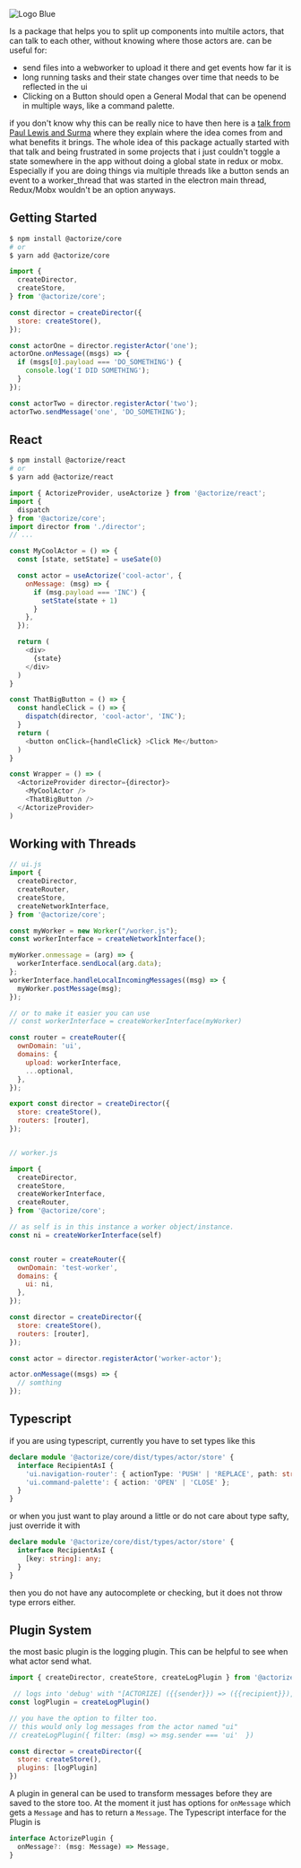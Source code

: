 ![Logo Blue](https://raw.githubusercontent.com/datsteves/actorize/main/images/Logo%20Blue.svg)

Is a package that helps you to split up components into multile actors, that can talk to each other, without knowing where those actors are. can be useful for:
- send files into a webworker to upload it there and get events how far it is
- long running tasks and their state changes over time that needs to be reflected in the ui
- Clicking on a Button should open a General Modal that can be openend in multiple ways, like a command palette.

if you don't know why this can be really nice to have then here is a [talk from Paul Lewis and Surma](https://www.youtube.com/watch?v=Vg60lf92EkM&ab_channel=GoogleChromeDevelopers) where they explain where the idea comes from and what benefits it brings. The whole idea of this package actually started with that talk and being frustrated in some projects that i just couldn't toggle a state somewhere in the app without doing a global state in redux or mobx. Especially if you are doing things via multiple threads like a button sends an event to a worker_thread that was started in the electron main thread, Redux/Mobx wouldn't be an option anyways.

## Getting Started

```bash
$ npm install @actorize/core
# or
$ yarn add @actorize/core
```

```javascript
import {
  createDirector,
  createStore,
} from '@actorize/core';

const director = createDirector({
  store: createStore(),
});

const actorOne = director.registerActor('one');
actorOne.onMessage((msgs) => {
  if (msgs[0].payload === 'DO_SOMETHING') {
    console.log('I DID SOMETHING');
  }
});

const actorTwo = director.registerActor('two');
actorTwo.sendMessage('one', 'DO_SOMETHING');
```


## React

```bash
$ npm install @actorize/react
# or
$ yarn add @actorize/react
```


```javascript
import { ActorizeProvider, useActorize } from '@actorize/react';
import {
  dispatch
} from '@actorize/core';
import director from './director';
// ...

const MyCoolActor = () => {
  const [state, setState] = useSate(0)

  const actor = useActorize('cool-actor', {
    onMessage: (msg) => {
      if (msg.payload === 'INC') {
        setState(state + 1)
      }
    },
  });

  return (
    <div>
      {state}
    </div>
  )
}

const ThatBigButton = () => {
  const handleClick = () => {
    dispatch(director, 'cool-actor', 'INC');
  }
  return (
    <button onClick={handleClick} >Click Me</button>
  )
}

const Wrapper = () => (
  <ActorizeProvider director={director}>
    <MyCoolActor />
    <ThatBigButton />
  </ActorizeProvider>
)

```

## Working with Threads

```javascript
// ui.js
import {
  createDirector,
  createRouter,
  createStore,
  createNetworkInterface,
} from '@actorize/core';

const myWorker = new Worker("/worker.js");
const workerInterface = createNetworkInterface();

myWorker.onmessage = (arg) => {
  workerInterface.sendLocal(arg.data);
};
workerInterface.handleLocalIncomingMessages((msg) => {
  myWorker.postMessage(msg);
});

// or to make it easier you can use
// const workerInterface = createWorkerInterface(myWorker)

const router = createRouter({
  ownDomain: 'ui',
  domains: {
    upload: workerInterface,
    ...optional,
  },
});

export const director = createDirector({
  store: createStore(),
  routers: [router],
});


// worker.js

import {
  createDirector,
  createStore,
  createWorkerInterface,
  createRouter,
} from '@actorize/core';

// as self is in this instance a worker object/instance.
const ni = createWorkerInterface(self)


const router = createRouter({
  ownDomain: 'test-worker',
  domains: {
    ui: ni,
  },
});

const director = createDirector({
  store: createStore(),
  routers: [router],
});

const actor = director.registerActor('worker-actor');

actor.onMessage((msgs) => {
  // somthing
});


```

## Typescript
if you are using typescript, currently you have to set types like this
```typescript
declare module '@actorize/core/dist/types/actor/store' {
  interface RecipientAsI {
    'ui.navigation-router': { actionType: 'PUSH' | 'REPLACE', path: string };
    'ui.command-palette': { action: 'OPEN' | 'CLOSE' };
  }
}
```
or when you just want to play around a little or do not care about type safty, just override it with
```typescript
declare module '@actorize/core/dist/types/actor/store' {
  interface RecipientAsI {
    [key: string]: any;
  }
}
```
then you do not have any autocomplete or checking, but it does not throw type errors either.


## Plugin System

the most basic plugin is the logging plugin. This can be helpful to see when what actor send what.
```javascript
import { createDirector, createStore, createLogPlugin } from '@actorize/core'

 // logs into 'debug' with "[ACTORIZE] ({{sender}}) => ({{recipient}}), {{payload}}"
const logPlugin = createLogPlugin()

// you have the option to filter too.
// this would only log messages from the actor named "ui"
// createLogPlugin({ filter: (msg) => msg.sender === 'ui'  })

const director = createDirector({
  store: createStore(),
  plugins: [logPlugin]
})

```

A plugin in general can be used to transform messages before they are saved to the store too. At the moment it just has options for `onMessage` which gets a `Message` and has to return a `Message`.
The Typescript interface for the Plugin is
```typescript
interface ActorizePlugin {
  onMessage?: (msg: Message) => Message,
}
```
